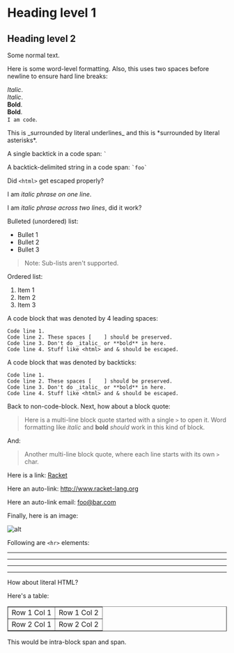 # Heading level 1

## Heading level 2

Some normal text.

Here is some word-level formatting. Also, this uses two spaces before
newline to ensure hard line breaks:

_Italic_.  
*Italic*.  
__Bold__.  
**Bold**.  
`I am code`.  

This is \_surrounded by literal underlines\_ and this is \*surrounded
by literal asterisks\*.

A single backtick in a code span: `` ` ``

A backtick-delimited string in a code span: `` `foo` ``

Did `<html>` get escaped properly?

I am _italic phrase on one line_.

I am _italic phrase across two
lines_, did it work?

Bulleted (unordered) list:

- Bullet 1
- Bullet 2
- Bullet 3

> Note: Sub-lists aren't supported.

Ordered list:

1. Item 1
2. Item 2
3. Item 3

A code block that was denoted by 4 leading spaces:

    Code line 1.
    Code line 2. These spaces [    ] should be preserved.
    Code line 3. Don't do _italic_ or **bold** in here.
    Code line 4. Stuff like <html> and & should be escaped.

A code block that was denoted by backticks:

```racket
Code line 1.
Code line 2. These spaces [    ] should be preserved.
Code line 3. Don't do _italic_ or **bold** in here.
Code line 4. Stuff like <html> and & should be escaped.
```
Back to non-code-block. Next, how about a block quote:

> Here is a multi-line block quote started
with a single `>` to open it. Word formatting
like _italic_ and __bold__ _should_ work in this
kind of block.

And:

> Another multi-line block quote, where
> each line starts with its own `>` char.

Here is a link: [Racket](http://www.racket-lang.org/)

Here an auto-link: <http://www.racket-lang.org>

Here an auto-link email: <foo@bar.com>

Finally, here is an image:

![alt](http://racket-lang.org/logo.png "Racket logo")

Following are `<hr>` elements:

---

***

- - -

* * *

How about literal HTML?

Here's a table:

<table border="1">
<tr>
<td>Row 1 Col 1</td>
<td>Row 1 Col 2</td>
</tr>
<tr>
<td>Row 2 Col 1</td>
<td>Row 2 Col 2</td>
</tr>
</table>

This would be intra-block <span>span</span> and <span key="val">span</span>.
